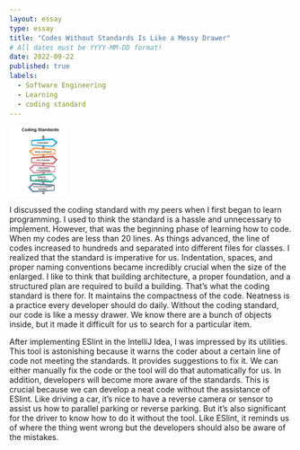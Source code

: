 ```yaml
---
layout: essay
type: essay
title: "Codes Without Standards Is Like a Messy Drawer"
# All dates must be YYYY-MM-DD format!
date: 2022-09-22
published: true
labels:
  - Software Engineering
  - Learning
  - coding standard
---
```


<img width="100px" class="rounded float-start pe-4" src="../img/standard.png">

I discussed the coding standard with my peers when I first began to learn programming. I used to think the standard is a hassle and unnecessary to implement. 
However, that was the beginning phase of learning how to code. When my codes are less than 20 lines. As things advanced, the line of codes increased to hundreds and separated into different files for classes. 
I realized that the standard is imperative for us. Indentation, spaces, and proper naming conventions became incredibly crucial when the size of the enlarged. 
I like to think that building architecture, a proper foundation, and a structured plan are required to build a building. That’s what the coding standard is there for. 
It maintains the compactness of the code. Neatness is a practice every developer should do daily. Without the coding standard, our code is like a messy drawer. 
We know there are a bunch of objects inside, but it made it difficult for us to search for a particular item.  

After implementing ESlint in the IntelliJ Idea, I was impressed by its utilities. This tool is astonishing because it warns the coder about a certain line of code not meeting the standards. 
It provides suggestions to fix it. We can either manually fix the code or the tool will do that automatically for us. In addition, developers will become more aware of the standards. 
This is crucial because we can develop a neat code without the assistance of ESlint. Like driving a car, it’s nice to have a reverse camera or sensor to assist us how to parallel parking or reverse parking. 
But it’s also significant for the driver to know how to do it without the tool. Like ESlint, it reminds us of where the thing went wrong but the developers should also be aware of the mistakes. 
